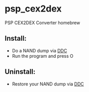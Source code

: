 # psp_cex2dex
PSP CEX2DEX Converter homebrew

## Install:
* Do a NAND dump via [DDC](https://github.com/balika011/DC-M33/releases/latest)
* Run the program and press O

## Uninstall:
* Restore your NAND dump via [DDC](https://github.com/balika011/DC-M33/releases/latest)
